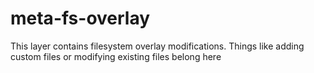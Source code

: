 # meta-fs-overlay

This layer contains filesystem overlay modifications. Things like adding custom files or modifying existing files belong here
